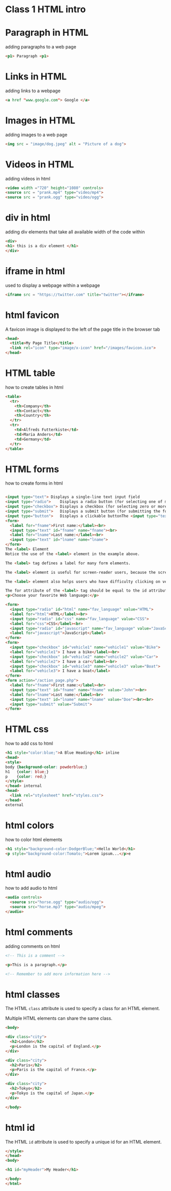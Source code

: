 # Class 1 HTML intro

# Paragraph in HTML

adding paragraphs to a web page

```html
<p1> Paragraph <p1>
```

# Links in HTML

adding links to a webpage

```html
<a href "www.google.com"> Google </a>
```

# Images in HTML

adding images to a web page

```html
<img src = "image/dog.jpeg" alt = "Picture of a dog">
```

# Videos in HTML

adding videos in html

```html
<video width ="720" height="1080" controls>
<source src = "prank.mp4" type="video/mp4">
<source src = "prank.ogg" type="video/ogg">
```

# div in html

adding div elements that take all available width of the code within

```html
<div>
<h1> this is a div element </h1>
</div>
```

# iframe in html

used to display a webpage within a webpage

```html
<iframe src = "https://twitter.com" title="twitter"></iframe>
```

# html favicon

A favicon image is displayed to the left of the page title in the browser tab

```html
<head>
  <title>My Page Title</title>
  <link rel="icon" type="image/x-icon" href="/images/favicon.ico">
</head>
```

# HTML table

how to create tables in html

```html
<table>
  <tr>
    <th>Company</th>
    <th>Contact</th>
    <th>Country</th>
  </tr>
  <tr>
    <td>Alfreds Futterkiste</td>
    <td>Maria Anders</td>
    <td>Germany</td>
  </tr>
</table>
```

# HTML forms

how to create forms in html

```html

<input type="text">	Displays a single-line text input field
<input type="radio">	Displays a radio button (for selecting one of many choices)
<input type="checkbox">	Displays a checkbox (for selecting zero or more of many choices)
<input type="submit">	Displays a submit button (for submitting the form)
<input type="button">	Displays a clickable buttonThe <input type="text"> defines a single-line input field for text input.
<form>
  <label for="fname">First name:</label><br>
  <input type="text" id="fname" name="fname"><br>
  <label for="lname">Last name:</label><br>
  <input type="text" id="lname" name="lname">
</form>
The <label> Element
Notice the use of the <label> element in the example above.

The <label> tag defines a label for many form elements.

The <label> element is useful for screen-reader users, because the screen-reader will read out loud the label when the user focuses on the input element.

The <label> element also helps users who have difficulty clicking on very small regions (such as radio buttons or checkboxes) - because when the user clicks the text within the <label> element, it toggles the radio button/checkbox.

The for attribute of the <label> tag should be equal to the id attribute of the <input> element to bind them together.
<p>Choose your favorite Web language:</p>

<form>
  <input type="radio" id="html" name="fav_language" value="HTML">
  <label for="html">HTML</label><br>
  <input type="radio" id="css" name="fav_language" value="CSS">
  <label for="css">CSS</label><br>
  <input type="radio" id="javascript" name="fav_language" value="JavaScript">
  <label for="javascript">JavaScript</label>
</form>
<form>
  <input type="checkbox" id="vehicle1" name="vehicle1" value="Bike">
  <label for="vehicle1"> I have a bike</label><br>
  <input type="checkbox" id="vehicle2" name="vehicle2" value="Car">
  <label for="vehicle2"> I have a car</label><br>
  <input type="checkbox" id="vehicle3" name="vehicle3" value="Boat">
  <label for="vehicle3"> I have a boat</label>
</form>
<form action="/action_page.php">
  <label for="fname">First name:</label><br>
  <input type="text" id="fname" name="fname" value="John"><br>
  <label for="lname">Last name:</label><br>
  <input type="text" id="lname" name="lname" value="Doe"><br><br>
  <input type="submit" value="Submit">
</form>
```

# HTML css

how to add css to html

```html
<h1 style="color:blue;">A Blue Heading</h1> inline
<head>
<style>
body {background-color: powderblue;}
h1   {color: blue;}
p    {color: red;}
</style>
</head> internal
<head>
  <link rel="stylesheet" href="styles.css">
</head>
external
```

# html colors

how to color html elements

```html
<h1 style="background-color:DodgerBlue;">Hello World</h1>
<p style="background-color:Tomato;">Lorem ipsum...</p>e
```

# html audio

how to add audio to html

```html
<audio controls>
  <source src="horse.ogg" type="audio/ogg">
  <source src="horse.mp3" type="audio/mpeg">
</audio>
```

# html comments

adding comments on html

```html
<!-- This is a comment -->

<p>This is a paragraph.</p>

<!-- Remember to add more information here -->
```

# html classes

The HTML `class` attribute is used to specify a class for an HTML element.

Multiple HTML elements can share the same class.

```html
<body>

<div class="city">
  <h2>London</h2>
  <p>London is the capital of England.</p>
</div>

<div class="city">
  <h2>Paris</h2>
  <p>Paris is the capital of France.</p>
</div>

<div class="city">
  <h2>Tokyo</h2>
  <p>Tokyo is the capital of Japan.</p>
</div>

</body>
```

# html id

The HTML `id` attribute is used to specify a unique id for an HTML element.

```html
</style>
</head>
<body>

<h1 id="myHeader">My Header</h1>

</body>
</html>
```